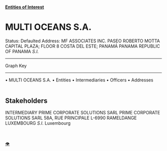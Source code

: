 #### [Entities of Interest](/list.html)
<link rel="stylesheet" type="text/css" href="../../assets/style.css">

<style>
body{background-image:url("http://eoi-graphs.s3-website-eu-west-1.amazonaws.com/MULTI_OCEANS_S.A..png");background-repeat: no-repeat;background-size: contain;}
.markdown>p>span{background-color: white;}
</style>

# MULTI OCEANS S.A.
<span>Status: Defaulted
Address: MF ASSOCIATES INC. PASEO ROBERTO MOTTA CAPITAL PLAZA; FLOOR 8 COSTA DEL ESTE; PANAMÁ PANAMA REPUBLIC OF PANAMA *S.I.*
</span>

---



<div class="legend">
Graph Key
<hr>
<span class="focus">• MULTI OCEANS S.A.</span>
<span class="entity">• Entities</span>
<span class="intermediary">• Intermediaries</span>
<span class="officer">• Officers</span>
<span class="address">• Addresses</span>
</div><br>


## Stakeholders
<span>INTERMEDIARY
PRIME CORPORATE SOLUTIONS SARL
PRIME CORPORATE SOLUTIONS SARL 58A, RUE PRINCIPALE L-6990 RAMELDANGE LUXEMBOURG *S.I.*
Luxembourg
</span>


<br><br><a class="contribute_button" href="Readme.md">👁</a>